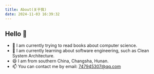 ```yaml
---
title: About(关于我)
date: 2024-11-03 16:39:32
---
```


## Hello 👋

- 🔭 I am currently trying to read books about computer science.
- 🌱 I am currently learning about software engineering, such as Clean System Architecture.
- 😄 I am from southern China, Changsha, Hunan.
- 📫 You can contact me by email: <747945307@qq.com>
